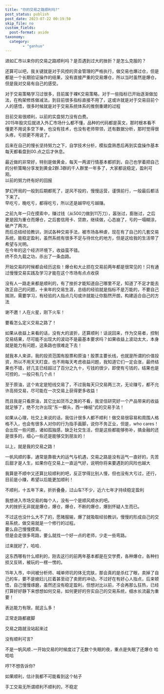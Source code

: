 ```yaml
---
title: "你的交易之路顺利吗?"
post_status: publish
post_date: 2023-07-22 00:19:50
skip_file: no
custom_fields: 
  post-format: aside
taxonomy:
  category:
        - "ganhuo"
---
```


进如汇市以来你的交易之路顺利吗？是否遇到过大的挫折？是怎么克服的？

还算可以吧，我关键就是对于风控的资金管理的严格执行，做交易也爆过仓，但是都是一个长期验证操作的结果，没有直接严重的交易爆仓，所以当时虽然是爆仓，但是我对交易有自己的感受。

对于交易策略学习过很多，目前属于裸K交易策略，对于一些指标已开始逐渐做加法，在构架修炼做减法，到目前很多指标直接不用了，这或许就是对于交易目前个人的感悟，很多时候就是对于交易系统体系的推倒重建的过程

目前交易很顺利，以前的实盘努力没有白费。  
2015年股灾后就进入外汇市场什么都不懂，品种的代码都是英文，那时根本看不懂更不用说多空下单，也没有技术，也没有老师带领，还有数据分析，那时觉得很头疼，亏损更不用说了。

后来在自己的慢长坚持努力之下，自学技术分析，模拟盘熟悉后再到实盘操作基本每天都看盘到00.点之后才休息。

最近做的非常好，特别是做黄金，每天一两波行情基本都抓到，自己也学着把自己的分析策略分享发到黄金2群.3群的千人群里一年多了，大家都说稳定，盈利可观。  
以前的努力终有好的回报

梦幻开局的一般到后期都死了，逆风不投的，慢慢运营，谨慎前行，一般最后都活下来了。  
早吃亏，晚吃亏，都得吃亏，所以还是越早吃亏越赚。

之前九年一只在摸索中，赚过钱（从500刀做到11万刀），嚣张过，膨胀过，之后更是因为重仓而爆仓，之后套信用卡、贷款，继续做，心态崩了，亏的一塌糊涂，破产了两次。  
而后总结经验教训，测试各种交易手法，被市场各种虐，现在有了自己的几套交易系统，能稳定盈利，虽然系统有很多不足与待优化的地方，但是这给我的生活带了希望与光明。  
在今年的这个经济环境下，收益蛮不错。  
终不负九载之功，杀出了一条血路。

开始交易的时候都会经历这些！爆仓和大止损在交易前两年都是很常见的！只有通过慢慢交易实践及学习才能在这个市场有点点收获

没有人一路走来都是顺利的，有了挫折才能知道自己哪里不足，知道了不足才能去改正自己的问题，十来年的交易生涯，总结的经验就是指标不是万能的，不要自己揣测，需要学习，有经验的人指点几句或许就能让你豁然开朗，构建适合自己的方法

谢不邀！人在火星，刚下火车！

要看怎么定义交易之路了！

如果从收益上来看的话，没有大的波折，还算顺利！话说回来，作为交易者，控制交易结果，尽可能不出现大的波动不是最基本要求吗？如果收益上波动太大，本身就是能力有问题，这条路也很难走下去！

就我本人来讲，我的投资范围有股票和原油！股票主要长线，也就是所谓的价值投资，所以不用天天盯盘，也不用每天考虑收益问题，我知道它们一定会涨，最终结果也不错，好几支已经超过了百分之九十，亏钱的很少，即使有亏钱的，结果也是可控的，一般只有几个点！

至于原油，这个肯定是短线交易了，不过我每天只交易两三次，无论赚亏，都不允许高频交易，尽可能在一次交易上获得更多收益！

而且我是只看原油，其它比如货币之类的不看，我坚信研究好一个产品带来的收益就足够了，绝不允许出现“东一榔头，西一棒槌”式的交易手法！

如果从心理，社交上来说的话，我估计很多人都不顺利！做交易很容易和周围人格格不入，也会有很多人对你的行为指手画脚，说你不务正业，但是，who cares！会出现一些问题，诸如孤独感，缺乏社交生活，但是这些都能够弥补，搞金融的还是很多的，细心一些还是能够交到朋友的！

以上，就是我的交易之路！

一帆风顺的事，通常是靠极大的运气与机遇，交易之路是没有运气一直好的，先苦后甜才是人生，如果你在交易上一直运气好，说明你将来要遇到的风险也越大

我算是不顺中又还算比较顺利的吧，反正学得比别人慢，但也没有大亏过，还行，目前是小赚，希望以后能更加顺利！

不顺利，十五年下来，折折叠叠，过山车?不少，近六七年才持续稳定盈利

我想进入市场交易的每个人，没有一个是顺风顺水的吧。  
大的挫折无非就是爆仓，爆仓，爆仓，不断的爆仓，爆到怀疑人生而已。

不过这也没什么大不了的，愿赌服输，爆了就吸取经验教训，慢慢的形成自己的交易系统，做交易就是一个修行的过程。  
要么自己慢慢摸索。  
但是会走很多弯路，要么就找一个好一点的老师，少走一些弯路。

过来就好了，哈哈．

这东西哪有什么顺利的，刚去这行的前两年基本都是在交学费，各种爆仓，各种扫损又反转，被玩的一楞一愣的。

15年入市，中间被分析师、喊单师坑的体无完肤，那会真的是杀红了眼，卖掉了自己的车，要不是媳妇儿拦着甚至动了卖房的冲动，不过好在有好心人指点，后来顿悟，自己慢慢琢磨，虽然还没有稳定盈利，但想对比以前，不会再那么狂热，已经打算好好静下来想想如何交易，如何更好的夯实自己的交易系统，细水长流最为重要！

表达能力有限，就这么多！

正常走路都崴脚

交易之路就没站起来过

没有顺利可言?

不是一帆风顺..一开始交易的时候度过了无数个失眠的夜，重点是失眠了还爆仓 哈哈哈

哼?不想告诉你?

如果顺利，估计我都不可能看到这个帖子

手工交易无所谓顺利不顺利的，不稳定
